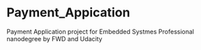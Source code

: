 # Payment_Appication
Payment Application project for Embedded Systmes Professional nanodegree by FWD and Udacity
